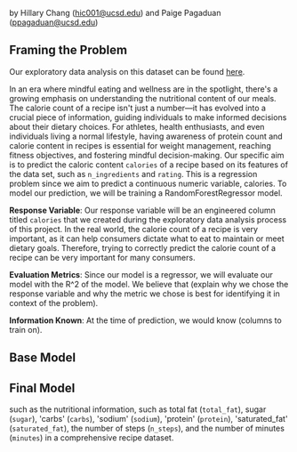 by Hillary Chang (hic001@ucsd.edu) and Paige Pagaduan (ppagaduan@ucsd.edu)

## Framing the Problem

Our exploratory data analysis on this dataset can be found [here](https://hillarychang.github.io/Association-between-Protein-and-Calorie-Count/).

In an era where mindful eating and wellness are in the spotlight, there's a growing emphasis on understanding the nutritional content of our meals. The calorie count of a recipe isn't just a number—it has evolved into a crucial piece of information, guiding individuals to make informed decisions about their dietary choices. For athletes, health enthusiasts, and even individuals living a normal lifestyle, having awareness of protein count and calorie content in recipes is essential for weight management, reaching fitness objectives, and fostering mindful decision-making. Our specific aim is to predict the caloric content ```calories``` of a recipe based on its features of the data set, such as ```n_ingredients``` and ```rating```. This is a regression problem since we aim to predict a continuous numeric variable, calories. To model our prediction, we will be training a RandomForestRegressor model. 

**Response Variable**: Our response variable will be an engineered column titled `calories` that we created during the exploratory data analysis process of this project. In the real world, the calorie count of a recipe is very important, as it can help consumers dictate what to eat to maintain or meet dietary goals. Therefore, trying to correctly predict the calorie count of a recipe can be very important for many consumers.

**Evaluation Metrics**: Since our model is a regressor, we will evaluate our model with the R^2 of the model. We believe that (explain why we chose the response variable and why the metric we chose is best for identifying it in context of the problem). 

**Information Known**: At the time of prediction, we would know (columns to train on).


## Base Model



## Final Model
such as the nutritional information, such as total fat (```total_fat```), sugar (```sugar```), 'carbs' (```carbs```), 'sodium' (```sodium```), 'protein' (```protein```), 'saturated_fat' (```saturated_fat```), the number of steps (```n_steps```), and the number of minutes (```minutes```) in a comprehensive recipe dataset.
